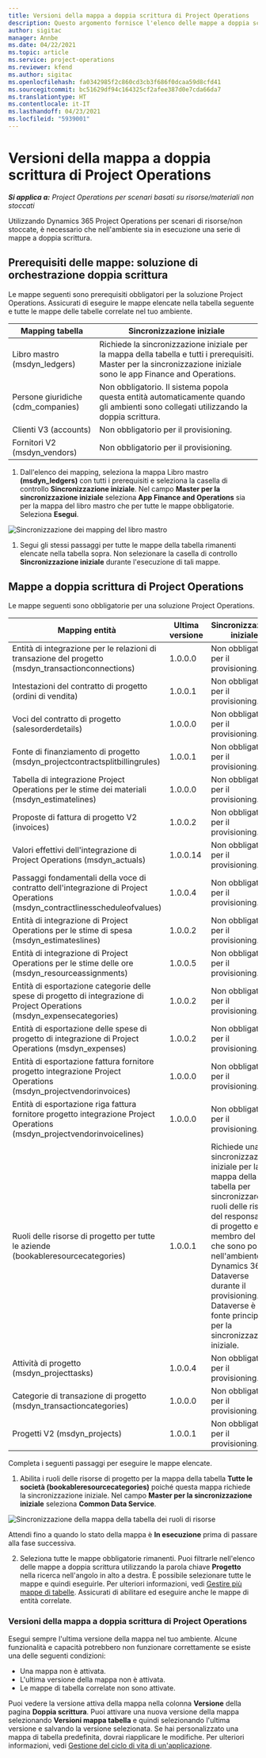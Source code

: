 ```yaml
---
title: Versioni della mappa a doppia scrittura di Project Operations
description: Questo argomento fornisce l'elenco delle mappe a doppia scrittura richieste per Dynamics 365 Project Operations.
author: sigitac
manager: Annbe
ms.date: 04/22/2021
ms.topic: article
ms.service: project-operations
ms.reviewer: kfend
ms.author: sigitac
ms.openlocfilehash: fa0342985f2c860cd3cb3f686f0dcaa59d8cfd41
ms.sourcegitcommit: bc51629df94c164325cf2afee387d0e7cda66da7
ms.translationtype: HT
ms.contentlocale: it-IT
ms.lasthandoff: 04/23/2021
ms.locfileid: "5939001"
---
```

# <a name="project-operations-dual-write-map-versions"></a>Versioni della mappa a doppia scrittura di Project Operations

_**Si applica a:** Project Operations per scenari basati su risorse/materiali non stoccati_

Utilizzando Dynamics 365 Project Operations per scenari di risorse/non stoccate, è necessario che nell'ambiente sia in esecuzione una serie di mappe a doppia scrittura. 

## <a name="prerequisite-maps-dual-write-orchestration-solution"></a>Prerequisiti delle mappe: soluzione di orchestrazione doppia scrittura

Le mappe seguenti sono prerequisiti obbligatori per la soluzione Project Operations. Assicurati di eseguire le mappe elencate nella tabella seguente e tutte le mappe delle tabelle correlate nel tuo ambiente.

| Mapping tabella | Sincronizzazione iniziale |
| --- | --- |
| Libro mastro (msdyn_ledgers) | Richiede la sincronizzazione iniziale per la mappa della tabella e tutti i prerequisiti. Master per la sincronizzazione iniziale sono le app Finance and Operations. |
| Persone giuridiche (cdm_companies) | Non obbligatorio. Il sistema popola questa entità automaticamente quando gli ambienti sono collegati utilizzando la doppia scrittura. |
| Clienti V3 (accounts) | Non obbligatorio per il provisioning. |
| Fornitori V2 (msdyn_vendors) | Non obbligatorio per il provisioning. |

1. Dall'elenco dei mapping, seleziona la mappa Libro mastro **(msdyn\_ledgers)** con tutti i prerequisiti e seleziona la casella di controllo **Sincronizzazione iniziale**. Nel campo **Master per la sincronizzazione iniziale** seleziona **App Finance and Operations** sia per la mappa del libro mastro che per tutte le mappe obbligatorie. Seleziona **Esegui**.

![Sincronizzazione dei mapping del libro mastro](media/DW6.png)

1. Segui gli stessi passaggi per tutte le mappe della tabella rimanenti elencate nella tabella sopra. Non selezionare la casella di controllo **Sincronizzazione iniziale** durante l'esecuzione di tali mappe.

## <a name="project-operations-dual-write-maps"></a>Mappe a doppia scrittura di Project Operations

Le mappe seguenti sono obbligatorie per una soluzione Project Operations.

| **Mapping entità** | **Ultima versione** | **Sincronizzazione iniziale** |
| --- | --- | --- |
| Entità di integrazione per le relazioni di transazione del progetto (msdyn\_transactionconnections) | 1.0.0.0 | Non obbligatorio per il provisioning. |
| Intestazioni del contratto di progetto (ordini di vendita) | 1.0.0.1 | Non obbligatorio per il provisioning. |
| Voci del contratto di progetto (salesorderdetails) | 1.0.0.0 | Non obbligatorio per il provisioning. |
| Fonte di finanziamento di progetto (msdyn_projectcontractsplitbillingrules) | 1.0.0.1 | Non obbligatorio per il provisioning. |
| Tabella di integrazione Project Operations per le stime dei materiali (msdyn\_estimatelines) | 1.0.0.0 | Non obbligatorio per il provisioning. |
| Proposte di fattura di progetto V2 (invoices) | 1.0.0.2 | Non obbligatorio per il provisioning. |
| Valori effettivi dell'integrazione di Project Operations (msdyn_actuals) | 1.0.0.14 | Non obbligatorio per il provisioning. |
| Passaggi fondamentali della voce di contratto dell'integrazione di Project Operations (msdyn_contractlinesscheduleofvalues) | 1.0.0.4 | Non obbligatorio per il provisioning. |
| Entità di integrazione di Project Operations per le stime di spesa (msdyn_estimateslines) | 1.0.0.2 | Non obbligatorio per il provisioning. |
| Entità di integrazione di Project Operations per le stime delle ore (msdyn_resourceassignments) | 1.0.0.5 | Non obbligatorio per il provisioning. |
| Entità di esportazione categorie delle spese di progetto di integrazione di Project Operations (msdyn_expensecategories) | 1.0.0.2 | Non obbligatorio per il provisioning. |
| Entità di esportazione delle spese di progetto di integrazione di Project Operations (msdyn_expenses) | 1.0.0.2 | Non obbligatorio per il provisioning. |
| Entità di esportazione fattura fornitore progetto integrazione Project Operations (msdyn_projectvendorinvoices) | 1.0.0.0 | Non obbligatorio per il provisioning. |
| Entità di esportazione riga fattura fornitore progetto integrazione Project Operations (msdyn_projectvendorinvoicelines) | 1.0.0.0 | Non obbligatorio per il provisioning. |
| Ruoli delle risorse di progetto per tutte le aziende (bookableresourcecategories) | 1.0.0.1 | Richiede una sincronizzazione iniziale per la mappa della tabella per sincronizzare i ruoli delle risorse del responsabile di progetto e del membro del team che sono popolati nell'ambiente Dynamics 365 Dataverse durante il provisioning. Dataverse è la fonte principale per la sincronizzazione iniziale. |
| Attività di progetto (msdyn_projecttasks) | 1.0.0.4 | Non obbligatorio per il provisioning. |
| Categorie di transazione di progetto (msdyn_transactioncategories) | 1.0.0.0 | Non obbligatorio per il provisioning. |
| Progetti V2 (msdyn_projects) | 1.0.0.1 | Non obbligatorio per il provisioning. |

Completa i seguenti passaggi per eseguire le mappe elencate.

1. Abilita i ruoli delle risorse di progetto per la mappa della tabella **Tutte le società (bookableresourcecategories)** poiché questa mappa richiede la sincronizzazione iniziale. Nel campo **Master per la sincronizzazione iniziale** seleziona **Common Data Service**. 

 ![Sincronizzazione della mappa della tabella dei ruoli di risorse](media/6ResourceInitialSync.jpg)

 Attendi fino a quando lo stato della mappa è **In esecuzione** prima di passare alla fase successiva.

2. Seleziona tutte le mappe obbligatorie rimanenti. Puoi filtrarle nell'elenco delle mappe a doppia scrittura utilizzando la parola chiave **Progetto** nella ricerca nell'angolo in alto a destra. È possibile selezionare tutte le mappe e quindi eseguirle. Per ulteriori informazioni, vedi [Gestire più mappe di tabelle](/dynamics365/fin-ops-core/dev-itpro/data-entities/dual-write/multiple-entity-maps). Assicurati di abilitare ed eseguire anche le mappe di entità correlate.

### <a name="project-operations-dual-write-map-versions"></a>Versioni della mappa a doppia scrittura di Project Operations

Esegui sempre l'ultima versione della mappa nel tuo ambiente. Alcune funzionalità e capacità potrebbero non funzionare correttamente se esiste una delle seguenti condizioni:

- Una mappa non è attivata.
- L'ultima versione della mappa non è attivata. 
- Le mappe di tabella correlate non sono attivate.

Puoi vedere la versione attiva della mappa nella colonna **Versione** della pagina **Doppia scrittura**. Puoi attivare una nuova versione della mappa selezionando **Versioni mappa tabella** e quindi selezionando l'ultima versione e salvando la versione selezionata. Se hai personalizzato una mappa di tabella predefinita, dovrai riapplicare le modifiche. Per ulteriori informazioni, vedi [Gestione del ciclo di vita di un'applicazione](/dynamics365/fin-ops-core/dev-itpro/data-entities/dual-write/app-lifecycle-management).
